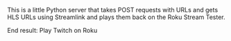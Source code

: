 This is a little Python server that takes POST requests with URLs and gets HLS URLs using Streamlink and plays them back on the Roku Stream Tester.

End result: Play Twitch on Roku
